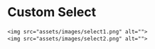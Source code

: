# Custom Select

    <img src="assets/images/select1.png" alt=""> 
    <img src="assets/images/select2.png" alt="">
